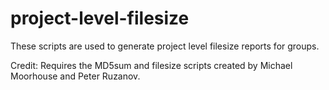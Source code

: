 # project-level-filesize
These scripts are used to generate project level filesize reports for groups.

Credit: Requires the MD5sum and filesize scripts created by Michael Moorhouse and Peter Ruzanov.
